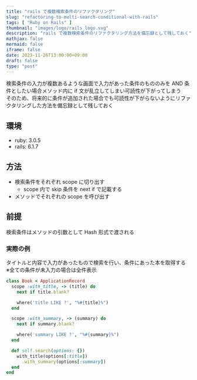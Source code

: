 ```yaml
---
title: "rails で複数検索条件のリファクタリング"
slug: "refactoring-to-multi-search-conditional-with-rails"
tags: [ "Ruby on Rails" ]
thumbnail: "images/logo/rails_logo.svg"
description: "rails で複数検索条件のリファクタリング方法を備忘録として残しておく"
mathjax: false
mermaid: false
iframe: false
date: 2023-11-26T13:00:00+09:00
draft: false
type: "post"
---
```


検索条件の入力が複数あるような画面で入力があった条件のもののみを AND 条件としたい場合メソッド内に if 文が乱立してしまい可読性が下がってしまう  
そのため、将来的に条件が追加された場合でも可読性が下がらないようにリファクタリングした方法を備忘録として残しておく

## 環境

* ruby: 3.0.5
* rails: 6.1.7

## 方法

* 検索条件をそれぞれ scope に切り出す
  * scope 内で skip 条件を next if で記載する
* メソッドでそれぞれの scope を呼び出す

## 前提

検索条件はメソッドの引数として Hash 形式で渡される

### 実際の例

タイトルと内容で入力があったもので検索を行い、条件にあった本を取得する  
※全ての条件が未入力の場合は全件表示

```.rb
class Book < ApplicationRecord
  scope :with_title, -> (title) do
    next if title.blank?

    where('title LIKE ?', "%#{title}%")
  end

  scope :with_summary, -> (summary) do
    next if summary.blank?

    where('summary LIKE ?', "%#{summary}%")
  end

  def self.search(options: {})
    with_title(options[:title])
      .with_summary(options[:summary])
  end
end
```
